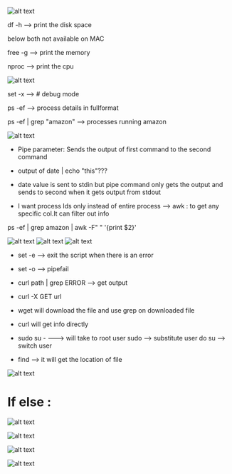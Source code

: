 ![alt text](image-23.png)

df -h --> print the disk space

below both not available on MAC

free -g --> print the memory

nproc --> print the cpu

![alt text](image-24.png)

set -x  -->  # debug mode

ps -ef --> process details in fullformat

ps -ef | grep "amazon" --> processes running amazon


![alt text](image-25.png)

* Pipe parameter: Sends the output of first command to the second command


* output of date | echo "this"???

* date value is sent to stdin but pipe command only gets the output and sends to second when it gets  output from stdout

* I want process Ids only instead of entire process
 --> awk  : to get any specific col.It can filter out info

ps -ef | grep amazon | awk -F" " '{print $2}'

![alt text](image-26.png)
![alt text](image-27.png)
![alt text](image-28.png)
* set -e --> exit the script when there is an error
* set -o  --> pipefail

* curl path | grep ERROR --> get output 

* curl -X GET url

* wget will download the file and use grep on downloaded file

* curl will get info directly 

*  sudo su - ---> will take to root user
sudo --> substitute user do
su --> switch user

* find -->  it will get the location of file 

![alt text](image-29.png)

# If else : 
![alt text](image-30.png)

![alt text](image-31.png)

![alt text](image-32.png)

![alt text](image-33.png)

